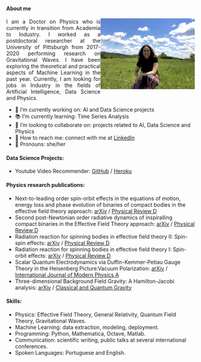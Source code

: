 
#### About me

<img align="right" src="nat.jpg" width="50%"/>

<p align="justify">
I am a Doctor on Physics who is currently in transition from Academia to Industry. I worked as a postdoctoral researcher at the University of Pittsburgh from 2017-2020 performing research on Gravitational Waves. I have been exploring the theoretical and practical aspects of Machine Learning in the past year. Currently, I am looking for jobs in Industry in the fields of Artificial Intelligence, Data Science and Physics.</p>

- 🔭 I’m currently working on: AI and Data Science projects
- 📚 I’m currently learning: Time Series Analysis
- 🤝 I’m looking to collaborate on: projects related to AI, Data Science and Physics
- 📡 How to reach me: connect with me at <a href="https://www.linkedin.com/in/natalia-tenorio-maia/">LinkedIn</a>
- 🧙 Pronouns: she/her

#### Data Science Projects:
- Youtube Video Recommender: <a href="https://github.com/NataliaTenorioMaia/Portfolio/tree/main/Youtube_Video_Recommender">GitHub</a> / <a href="https://stormy-lake-83008.herokuapp.com">Heroku</a>

#### Physics research publications:
- Next-to-leading order spin-orbit effects in the equations of motion, energy loss and phase evolution of binaries of compact bodies in the effective field theory approach: <a href="https://arxiv.org/abs/2009.05628">arXiv</a> / <a href="https://journals.aps.org/prd/abstract/10.1103/PhysRevD.102.124020">Physical Review D</a>
- Second post-Newtonian order radiative dynamics of inspiralling compact binaries in the Effective Field Theory approach: <a href="https://arxiv.org/abs/1912.12546">arXiv</a> / <a href="https://journals.aps.org/prd/abstract/10.1103/PhysRevD.101.084058">Physical Review D</a>
- Radiation reaction for spinning bodies in effective field theory II: Spin-spin effects: <a href="https://arxiv.org/abs/1705.07938">arXiv</a> / <a href="https://journals.aps.org/prd/abstract/10.1103/PhysRevD.96.084065">Physical Review D</a>
- Radiation reaction for spinning bodies in effective field theory I: Spin-orbit effects: <a href="https://arxiv.org/abs/1705.07934">arXiv</a> / <a href="https://journals.aps.org/prd/abstract/10.1103/PhysRevD.96.084064">Physical Review D</a>
- Scalar Quantum Electrodynamics via Duffin-Kemmer-Petiau Gauge Theory in the Heisenberg Picture:Vacuum Polarization: <a href="https://arxiv.org/abs/1710.01571">arXiv</a> / <a href="https://www.worldscientific.com/doi/abs/10.1142/S0217751X18500598">International Journal of Modern Physics A</a>
- Three-dimensional Background Field Gravity: A Hamilton-Jacobi analysis: <a href="https://arxiv.org/abs/1503.04311">arXiv</a> / <a href="https://iopscience.iop.org/article/10.1088/0264-9381/32/18/185013">Classical and Quantum Gravity</a>

#### Skills:
- Physics: Effective Field Theory, General Relativity, Quantum Field Theory, Gravitational Waves.
- Machine Learning: data extraction, modeling, deployment. 
- Programming: Python, Mathematica, Octave, Matlab.
- Communication: scientific writing, public talks at several international conferences.
- Spoken Languages: Portuguese and English.
